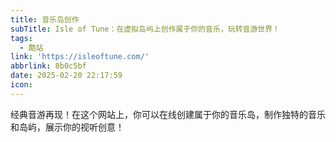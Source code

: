 ```yaml
---
title: 音乐岛创作
subTitle: Isle of Tune：在虚拟岛屿上创作属于你的音乐，玩转音游世界！
tags:
  - 酷站
link: 'https://isleoftune.com/'
abbrlink: 8b0c5bf
date: 2025-02-20 22:17:59
icon:
---
```


经典音游再现！在这个网站上，你可以在线创建属于你的音乐岛，制作独特的音乐和岛屿，展示你的视听创意！